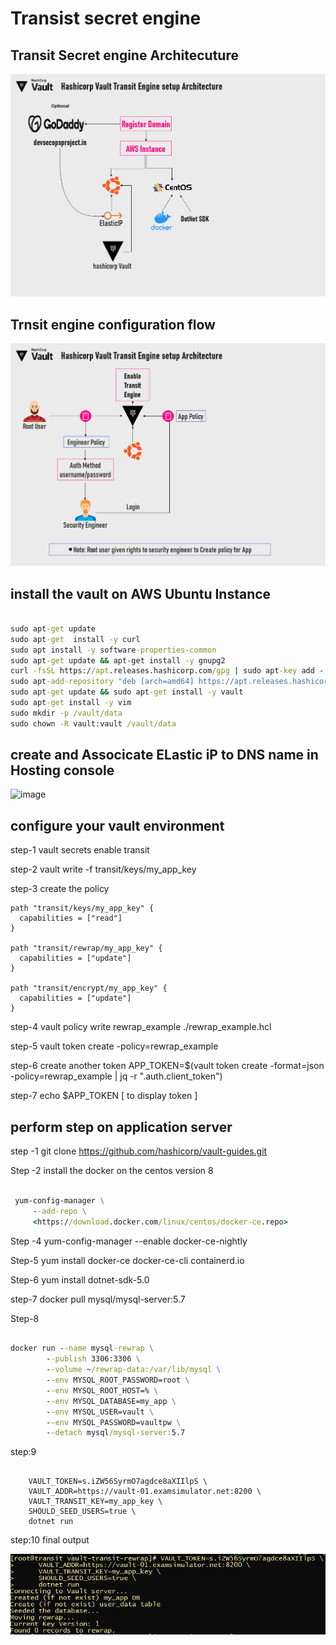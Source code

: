 # Transist secret engine #

## Transit Secret engine Architecuture ##

![image](https://github.com/vijayendrar/devsecops/blob/main/Hashicorp/Vault/image/Page-2.png)

## Trnsit engine configuration flow ##

![image](https://github.com/vijayendrar/devsecops/blob/main/Hashicorp/Vault/image/Page-3.png)

## install the vault on AWS Ubuntu Instance ##

```cmd

sudo apt-get update 
sudo apt-get  install -y curl
sudo apt install -y software-properties-common
sudo apt-get update && apt-get install -y gnupg2
curl -fsSL https://apt.releases.hashicorp.com/gpg | sudo apt-key add -
sudo apt-add-repository "deb [arch=amd64] https://apt.releases.hashicorp.com $(lsb_release -cs) main"
sudo apt-get update && sudo apt-get install -y vault
sudo apt-get install -y vim 
sudo mkdir -p /vault/data 
sudo chown -R vault:vault /vault/data

```

## create and Associcate ELastic iP to DNS name in Hosting console ##

![image]()


## configure your vault environment #

step-1  vault secrets enable transit

step-2  vault write -f transit/keys/my_app_key

step-3  create the policy

```hcl
path "transit/keys/my_app_key" {
  capabilities = ["read"]
}

path "transit/rewrap/my_app_key" {
  capabilities = ["update"]
}

path "transit/encrypt/my_app_key" {
  capabilities = ["update"]
}

```

step-4 vault policy write rewrap_example ./rewrap_example.hcl

step-5 vault token create -policy=rewrap_example

step-6 create another token  APP_TOKEN=$(vault token create -format=json -policy=rewrap_example | jq -r ".auth.client_token")

step-7 echo $APP_TOKEN  [ to display token ]

## perform step on application server ##

step -1  git clone <https://github.com/hashicorp/vault-guides.git>

Step -2  install the docker on the centos version 8

```cmd

 yum-config-manager \
     --add-repo \
     <https://download.docker.com/linux/centos/docker-ce.repo>
```

Step -4  yum-config-manager --enable docker-ce-nightly

Step-5  yum install docker-ce docker-ce-cli containerd.io

Step-6  yum  install  dotnet-sdk-5.0

step-7 docker pull mysql/mysql-server:5.7

Step-8

```cmd

docker run --name mysql-rewrap \
        --publish 3306:3306 \
        --volume ~/rewrap-data:/var/lib/mysql \
        --env MYSQL_ROOT_PASSWORD=root \
        --env MYSQL_ROOT_HOST=% \
        --env MYSQL_DATABASE=my_app \
        --env MYSQL_USER=vault \
        --env MYSQL_PASSWORD=vaultpw \
        --detach mysql/mysql-server:5.7

```

step:9

```hcl

    VAULT_TOKEN=s.iZW56SyrmO7agdce8aXIIlpS \
    VAULT_ADDR=https://vault-01.examsimulator.net:8200 \
    VAULT_TRANSIT_KEY=my_app_key \
    SHOULD_SEED_USERS=true \
    dotnet run

```
step:10 final output 

![image](https://github.com/vijayendrar/devsecops/blob/main/Hashicorp/Vault/image/encryption.png)
